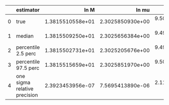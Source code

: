 |    | estimator                    |             ln M |            ln mu |                a |               p0 |               e0 |               DL |         costhetaS |             phiS |        costhetaK |             phiK |       Phivarphi0 |            Phir0 |           Lambda |
|---:|:-----------------------------|-----------------:|-----------------:|-----------------:|-----------------:|-----------------:|-----------------:|------------------:|-----------------:|-----------------:|-----------------:|-----------------:|-----------------:|-----------------:|
|  0 | true                         | 1.3815510558e+01 | 2.3025850930e+00 | 9.5000000000e-01 | 8.4115486167e+00 | 2.0000000000e-01 | 9.5569886680e-01 |  6.1232339957e-17 | 3.1415926536e+00 | 7.0710678119e-01 | 1.0471975512e+00 | 1.0471975512e+00 | 3.1415926536e+00 | 0.0000000000e+00 |
|  1 | median                       | 1.3815509250e+01 | 2.3025656384e+00 | 9.4999796588e-01 | 8.4115761339e+00 | 1.9999287342e-01 | 9.6183512699e-01 |  2.8410367059e-03 | 3.1396894045e+00 | 7.0538301365e-01 | 1.0389766570e+00 | 1.0512946013e+00 | 3.0787882962e+00 | 7.4659394501e-05 |
|  2 | percentile 2.5 perc          | 1.3815502731e+01 | 2.3025205676e+00 | 9.4999328659e-01 | 8.4115341639e+00 | 1.9997631921e-01 | 9.0430258301e-01 | -4.3087450847e-02 | 3.1313379508e+00 | 6.6896020928e-01 | 9.6039730102e-01 | 9.1945333042e-01 | 2.8325731854e+00 | 3.4579235858e-06 |
|  3 | percentile 97.5 perc         | 1.3815515659e+01 | 2.3025851970e+00 | 9.5000114970e-01 | 8.4116404955e+00 | 2.0000253558e-01 | 1.0290019943e+00 |  5.0597502486e-02 | 3.1482727023e+00 | 7.3701148786e-01 | 1.1124336359e+00 | 1.1795627232e+00 | 3.3124812951e+00 | 2.4952082505e-04 |
|  4 | one sigma relative precision | 2.3923453956e-07 | 7.5695413890e-06 | 2.1145368645e-06 | 3.2356920170e-06 | 3.4127409428e-05 | 3.3155371123e-02 |  7.8477809632e+00 | 1.3743769364e-03 | 2.4633702365e-02 | 3.7219156612e-02 | 6.2968728654e-02 | 3.9754080702e-02 | 7.5748739527e-01 |